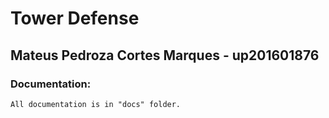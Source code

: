 # Tower Defense
## Mateus Pedroza Cortes Marques - up201601876

### Documentation:
    All documentation is in "docs" folder. 